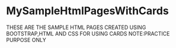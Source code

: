 # MySampleHtmlPagesWithCards
THESE ARE THE SAMPLE HTML PAGES CREATED USING BOOTSTRAP,HTML AND CSS FOR USING CARDS 
NOTE:PRACTICE PURPOSE ONLY

